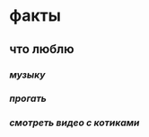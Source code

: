  # факты

 ## что люблю ###
 
 ### _музыку_ ###

 ### _прогать_ ###

 ### _смотреть видео с котиками_ ###

  